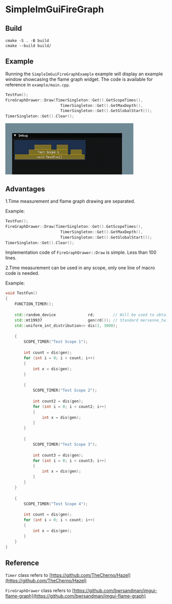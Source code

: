 # SimpleImGuiFireGraph

## Build

```shell
cmake -S . -B build
cmake --build build/
```

## Example

Running the `SimpleImGuiFireGraphExample` example will display an example window showcasing the flame graph widget. The code is available for reference in `example/main.cpp`.

```cpp
TestFun();
FireGraphDrawer::Draw(TimerSingleton::Get().GetScopeTimes(),
                        TimerSingleton::Get().GetMaxDepth(),
                        TimerSingleton::Get().GetGlobalStart());
TimerSingleton::Get().Clear();
```

![](./fire_graph.gif)

## Advantages

1.Time measurement and flame graph drawing are separated.

Example:

```cpp
TestFun();
FireGraphDrawer::Draw(TimerSingleton::Get().GetScopeTimes(),
                        TimerSingleton::Get().GetMaxDepth(),
                        TimerSingleton::Get().GetGlobalStart());
TimerSingleton::Get().Clear();
```

Implementation code of `FireGraphDrawer::Draw` is simple. Less than 100 lines.

2.Time measurement can be used in any scope, only one line of macro code is needed.

Example:

```cpp
void TestFun()
{
    FUNCTION_TIMER();

    std::random_device              rd;        // Will be used to obtain a seed for the random number engine
    std::mt19937                    gen(rd()); // Standard mersenne_twister_engine seeded with rd()
    std::uniform_int_distribution<> dis(1, 3000);

    {
        SCOPE_TIMER("Test Scope 1");

        int count = dis(gen);
        for (int i = 0; i < count; i++)
        {
            int x = dis(gen);
        }

        {
            SCOPE_TIMER("Test Scope 2");

            int count2 = dis(gen);
            for (int i = 0; i < count2; i++)
            {
                int x = dis(gen);
            }
        }

        {
            SCOPE_TIMER("Test Scope 3");

            int count3 = dis(gen);
            for (int i = 0; i < count3; i++)
            {
                int x = dis(gen);
            }
        }
    }

    {
        SCOPE_TIMER("Test Scope 4");

        int count = dis(gen);
        for (int i = 0; i < count; i++)
        {
            int x = dis(gen);
        }
    }
}
```

## Reference

`Timer` class refers to [https://github.com/TheCherno/Hazel](https://github.com/TheCherno/Hazel)

`FireGraphDrawer` class refers to [https://github.com/bwrsandman/imgui-flame-graph](https://github.com/bwrsandman/imgui-flame-graph)